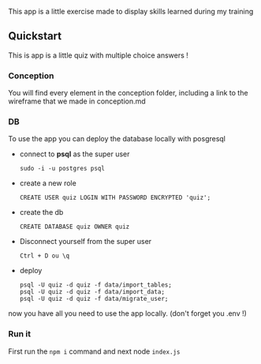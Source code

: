This app is a little exercise made to display skills learned during my training

## Quickstart

This is app is a little quiz with multiple choice answers !

### Conception

You will find every element in the conception folder, including a link to the wireframe that we made in conception.md

### DB

To use the app you can deploy the database locally with posgresql

- connect to **psql** as the super user
    ```
    sudo -i -u postgres psql
    ```
- create a new role 
    ```
    CREATE USER quiz LOGIN WITH PASSWORD ENCRYPTED 'quiz';
    ```
- create the db
    ```
    CREATE DATABASE quiz OWNER quiz
    ```
- Disconnect yourself from the super user
    ```
    Ctrl + D ou \q
    ```
- deploy 
    ```
    psql -U quiz -d quiz -f data/import_tables;
    psql -U quiz -d quiz -f data/import_data;
    psql -U quiz -d quiz -f data/migrate_user;
    ```

now you have all you need to use the app locally. (don't forget you .env !)

### Run it

First run the ``` npm i ``` command and next node ```index.js```
